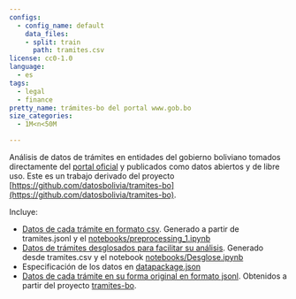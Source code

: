 ```yaml
---
configs:
  - config_name: default
    data_files:
    - split: train
      path: tramites.csv
license: cc0-1.0
language:
  - es
tags:
  - legal
  - finance
pretty_name: trámites-bo del portal www.gob.bo
size_categories:
  - 1M<n<50M

---
```


Análisis de datos de trámites en entidades del gobierno boliviano tomados directamente del [portal oficial](https://gob.bo) y publicados como datos abiertos y de libre uso. Este es un trabajo derivado del proyecto [https://github.com/datosbolivia/tramites-bo](https://github.com/datosbolivia/tramites-bo).

Incluye:

- [Datos de cada trámite en formato csv](tramites.csv). Generado a partir de tramites.jsonl y el [notebooks/preprocessing_1.ipynb](notebooks/preprocessing_1.ipynb)
- [Datos de trámites desglosados para facilitar su análisis](tramites_desglosados.csv). Generado desde tramites.csv y el notebook [notebooks/Desglose.ipynb](notebooks/Desglose.ipynb)
- Especificación de los datos en [datapackage.json](datapackage.json)
- [Datos de cada trámite en su forma original en formato jsonl](tramites.jsonl). Obtenidos a partir del proyecto [tramites-bo](https://github.com/datosbolivia/tramites-bo).
